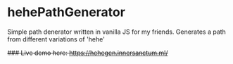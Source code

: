 # hehePathGenerator
Simple path denerator written in vanilla JS for my friends. Generates a path from different variations of 'hehe'

~~### Live demo here: https://hehegen.innersanctum.ml/~~
